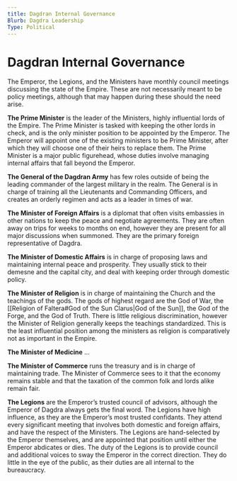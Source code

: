 ```yaml
---
title: Dagdran Internal Governance
Blurb: Dagdra Leadership
Type: Political
---
```

# Dagdran Internal Governance
The Emperor, the Legions, and the Ministers have monthly council meetings discussing the state of the Empire. These are not necessarily meant to be policy meetings, although that may happen during these should the need arise. 

**The Prime Minister** is the leader of the Ministers, highly influential lords of the Empire. The Prime Minister is tasked with keeping the other lords in check, and is the only minister position to be appointed by the Emperor. The Emperor will appoint one of the existing ministers to be Prime Minister, after which they will choose one of their heirs to replace them. The Prime Minister is a major public figurehead, whose duties involve managing internal affairs that fall beyond the Emperor.

**The General of the Dagdran Army** has few roles outside of being the leading commander of the largest military in the realm. The General is in charge of training all the Lieutenants and Commanding Officers, and creates an orderly regimen and acts as a leader in times of war.

**The Minister of Foreign Affairs** is a diplomat that often visits embassies in other nations to keep the peace and negotiate agreements. They are often away on trips for weeks to months on end, however they are present for all major discussions when summoned. They are the primary foreign representative of Dagdra.

**The Minister of Domestic Affairs** is in charge of proposing laws and maintaining internal peace and prosperity. They usually stick to their demesne and the capital city, and deal with keeping order through domestic policy.

**The Minister of Religion** is in charge of maintaining the Church and the teachings of the gods. The gods of highest regard are the God of War, the [[Religion of Faltera#God of the Sun Clarus|God of the Sun]], the God of the Forge, and the God of Truth. There is little religious discrimination, however the Minister of Religion generally keeps the teachings standardized. This is the least influential position among the ministers as religion is comparatively not as important in the Empire.

**The Minister of Medicine** …

**The Minister of Commerce** runs the treasury and is in charge of maintaining trade. The Minister of Commerce sees to it that the economy remains stable and that the taxation of the common folk and lords alike remain fair.

**The Legions** are the Emperor’s trusted council of advisors, although the Emperor of Dagdra always gets the final word. The Legions have high influence, as they are the Emperor’s most trusted confidants. They attend every significant meeting that involves both domestic and foreign affairs, and have the respect of the Ministers. The Legions are hand-selected by the Emperor themselves, and are appointed that position until either the Emperor abdicates or dies. The duty of the Legions is to provide council and additional voices to sway the Emperor in the correct direction. They do little in the eye of the public, as their duties are all internal to the bureaucracy. 